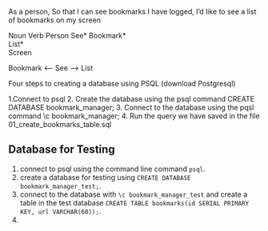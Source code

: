 As a person,
So that I can see bookmarks I have logged,
I’d like to see a list of bookmarks on my screen

Noun      Verb
Person    See*
Bookmark*    
List*    
Screen    

Bookmark <— See —> List

Four steps to creating a database using PSQL (download Postgresql)

1.Connect to psql
2. Create the database using the psql command CREATE DATABASE bookmark_manager;
3. Connect to the database using the pqsl command \c bookmark_manager;
4. Run the query we have saved in the file 01_create_bookmarks_table.sql

## Database for Testing
1. connect to psql using the command line command `psql`.
0. create a database for testing using `CREATE DATABASE bookmark_manager_test;`.
0. connect to the database with `\c bookmark_manager_test` and create a table in the test database `CREATE TABLE bookmarks(id SERIAL PRIMARY KEY, url VARCHAR(60));`.
0. 

